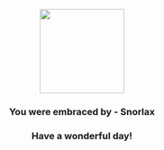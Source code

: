 <p align="center">
    <img src="https://raw.githubusercontent.com/PokeAPI/sprites/master/sprites/pokemon/143.png" width="150" height="150">
</p>
<h3 align="center">You were embraced by - <b>Snorlax</b></h3>
<h3 align="center">Have a wonderful day!</h3>
